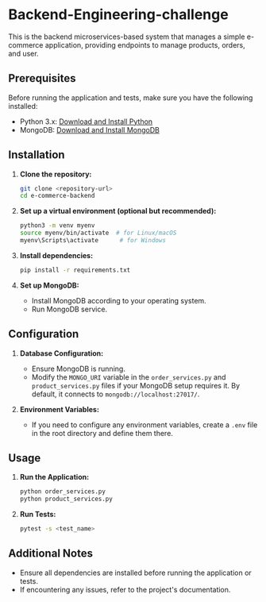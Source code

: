 # Backend-Engineering-challenge
This is the backend microservices-based system that manages a simple e-commerce application, providing endpoints to manage products, orders, and user.

## Prerequisites

Before running the application and tests, make sure you have the following installed:

- Python 3.x: [Download and Install Python](https://www.python.org/downloads/)
- MongoDB: [Download and Install MongoDB](https://docs.mongodb.com/manual/installation/)

## Installation

1. **Clone the repository:**

    ```bash
    git clone <repository-url>
    cd e-commerce-backend
    ```

2. **Set up a virtual environment (optional but recommended):**

    ```bash
    python3 -m venv myenv
    source myenv/bin/activate  # for Linux/macOS
    myenv\Scripts\activate      # for Windows
    ```

3. **Install dependencies:**

    ```bash
    pip install -r requirements.txt
    ```

4. **Set up MongoDB:**

   - Install MongoDB according to your operating system.
   - Run MongoDB service.

## Configuration

1. **Database Configuration:**

    - Ensure MongoDB is running.
    - Modify the `MONGO_URI` variable in the `order_services.py` and `product_services.py` files if your MongoDB setup requires it. By default, it connects to `mongodb://localhost:27017/`.

2. **Environment Variables:**

    - If you need to configure any environment variables, create a `.env` file in the root directory and define them there.

## Usage

1. **Run the Application:**

    ```bash
    python order_services.py
    python product_services.py
    ```

2. **Run Tests:**

    ```bash
    pytest -s <test_name>
    ```

## Additional Notes

- Ensure all dependencies are installed before running the application or tests.
- If encountering any issues, refer to the project's documentation.
